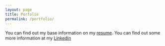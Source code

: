 ```yaml
---
layout: page
title: Porfolio
permalink: /portfolio/
---
```


You can find out my base information on my [resume](https://github.com/kmn5409/keanu-nichols/blob/master/_includes/Keanu_Resume.pdf). You can find out some more information at my [Linkedin](https://www.linkedin.com/in/keanu-nichols/)


